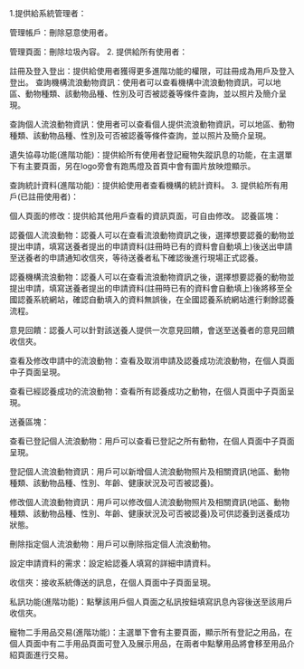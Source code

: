  1.提供給系統管理者：

  管理帳戶：刪除惡意使用者。

  管理頁面：刪除垃圾內容。
2. 提供給所有使用者：

  註冊及登入登出：提供給使用者獲得更多進階功能的權限，可註冊成為用戶及登入登出。
  查詢機構流浪動物資訊：使用者可以查看機構中流浪動物資訊，可以地區、動物種類、該動物品種、性別及可否被認養等條件查詢，並以照片及簡介呈現。

  查詢個人流浪動物資訊：使用者可以查看個人提供流浪動物資訊，可以地區、動物種類、該動物品種、性別及可否被認養等條件查詢，並以照片及簡介呈現。

  遺失協尋功能(進階功能)：提供給所有使用者登記寵物失蹤訊息的功能，在主選單下有主要頁面，另在logo旁會有跑馬燈及首頁中會有圖片放映燈顯示。

  查詢統計資料(進階功能)：提供給使用者查看機構的統計資料。
3. 提供給所有用戶(已註冊使用者)：

  個人頁面的修改：提供給其他用戶查看的資訊頁面，可自由修改。
  認養區塊：

  認養個人流浪動物：認養人可以在查看流浪動物資訊之後，選擇想要認養的動物並提出申請，填寫送養者提出的申請資料(註冊時已有的資料會自動填上)後送出申請至送養者的申請通知收信夾，等待送養者私下確認後進行現場正式認養。

  認養機構流浪動物：認養人可以在查看流浪動物資訊之後，選擇想要認養的動物並提出申請，填寫送養者提出的申請資料(註冊時已有的資料會自動填上)後將移至全國認養系統網站，確認自動填入的資料無誤後，在全國認養系統網站進行剩餘認養流程。

  意見回饋：認養人可以針對該送養人提供一次意見回饋，會送至送養者的意見回饋收信夾。

  查看及修改申請中的流浪動物：查看及取消申請及認養成功流浪動物，在個人頁面中子頁面呈現。

  查看已經認養成功的流浪動物：查看所有認養成功之動物，在個人頁面中子頁面呈現。

  送養區塊：

  查看已登記個人流浪動物：用戶可以查看已登記之所有動物，在個人頁面中子頁面呈現。

  登記個人流浪動物資訊：用戶可以新增個人流浪動物照片及相關資訊(地區、動物種類、該動物品種、性別、年齡、健康狀況及可否被認養)。

  修改個人流浪動物資訊：用戶可以修改個人流浪動物照片及相關資訊(地區、動物種類、該動物品種、性別、年齡、健康狀況及可否被認養)及可供認養到送養成功狀態。

  刪除指定個人流浪動物：用戶可以刪除指定個人流浪動物。

  設定申請資料的需求：設定給認養人填寫的詳細申請資料。

  收信夾：接收系統傳送的訊息，在個人頁面中子頁面呈現。

  私訊功能(進階功能)：點擊該用戶個人頁面之私訊按鈕填寫訊息內容後送至該用戶收信夾。

  寵物二手用品交易(進階功能)：主選單下會有主要頁面，顯示所有登記之用品，在個人頁面中有二手用品頁面可登入及展示用品，在兩者中點擊用品將會移至用品介紹頁面進行交易。
